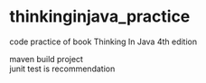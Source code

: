 # thinkinginjava_practice
code practice of book Thinking In Java 4th edition
 
maven build project  
junit test is recommendation
